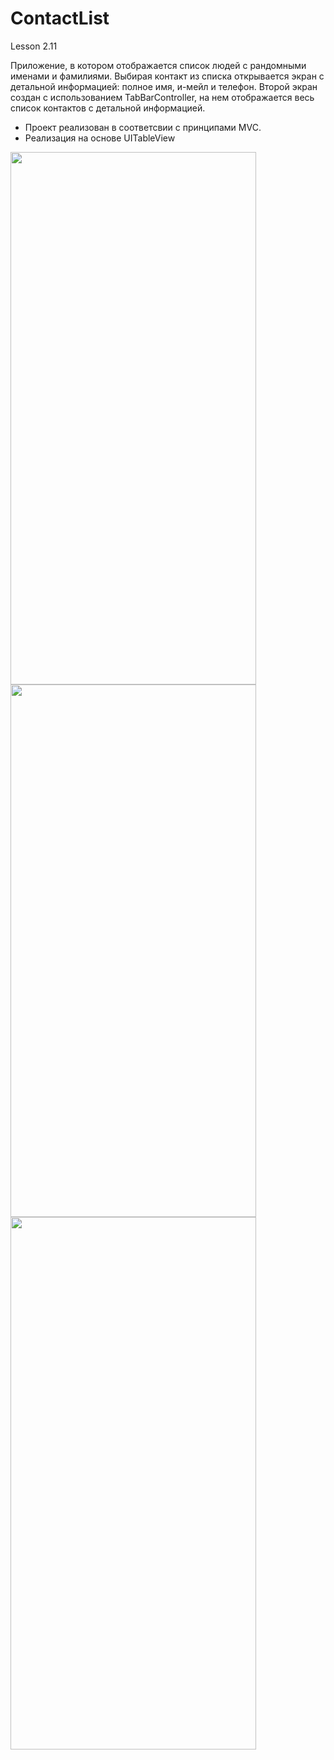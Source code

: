 # ContactList
Lesson 2.11

Приложение, в котором отображается список людей с рандомными именами и фамилиями. 
Выбирая контакт из списка открывается экран с детальной информацией: полное имя, и-мейл и телефон. 
Второй экран создан с использованием TabBarController, на нем отображается весь список контактов с детальной информацией.

* Проект реализован в соответсвии с принципами MVC.
* Реализация на основе UITableView

<img src="https://user-images.githubusercontent.com/104350118/196030023-fc4d43cc-8b28-4b2e-a0d1-597d943893af.png" width="393" height="852"> 
<img src="https://user-images.githubusercontent.com/104350118/196030026-1abbd7f8-2e77-4c30-ab8e-aef67fcc25cc.png" width="393" height="852"> 
<img src="https://user-images.githubusercontent.com/104350118/196030028-4f0bf18e-8c23-407a-9d0b-3e0be18d1f6a.png" width="393" height="852"> 

